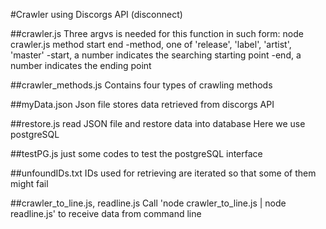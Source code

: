 #Crawler using Discorgs API (disconnect)

##crawler.js
Three argvs is needed for this function in such form:
node crawler.js method start end
-method, one of 'release', 'label', 'artist', 'master'
-start, a number indicates the searching starting point
-end, a number indicates the ending point

##crawler_methods.js
Contains four types of crawling methods

##myData.json
Json file stores data retrieved from discorgs API

##restore.js
read JSON file and restore data into database
Here we use postgreSQL

##testPG.js
just some codes to test the postgreSQL interface

##unfoundIDs.txt
IDs used for retrieving are iterated so that some of them might fail

##crawler_to_line.js, readline.js
Call 'node crawler_to_line.js | node readline.js' to receive data from command line
